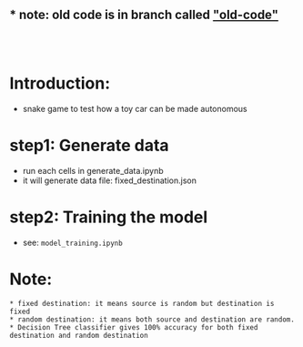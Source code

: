 ## * **note: old code is in branch called ["old-code"](https://github.com/AGI-RESEARCH-SEC/snake-game-env/tree/old-code)**

<br>
<br>

# Introduction:
 * snake game to test how a toy car can be made autonomous

# step1:  Generate data
* run each cells in generate_data.ipynb
* it will generate data file: fixed_destination.json

# step2: Training the model
* see: `model_training.ipynb`


# Note:
    * fixed destination: it means source is random but destination is fixed
    * random destination: it means both source and destination are random.
    * Decision Tree classifier gives 100% accuracy for both fixed destination and random destination
